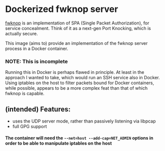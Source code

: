 # Dockerized fwknop server

[fwknop][] is an implementation of SPA (Single Packet Authorization), for service concealment. Think of it as a next-gen Port Knocking, which is actually secure.

This image (aims to) provide an implementation of the fwknop server process in a Docker container.

### NOTE: This is incomplete

Running this in Docker is perhaps flawed in principle. At least in the approach I wanted to take, which would run an SSH service also in Docker. Using iptables on the host to filter packets bound for Docker containers, while possible, appears to be a more complex feat than that of which fwknop is capable.

## (intended) Features:

- uses the UDP server mode, rather than passively listening via libpcap
- full GPG support

#### The container will need the `--net=host --add-cap=NET_ADMIN` options in order to be able to manipulate iptables on the host

[fwknop]: https://github.com/mrash/fwknop
